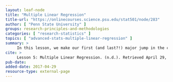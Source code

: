 ```yaml
---
layout: leaf-node
title: "Multiple Linear Regression"
title-url: "https://onlinecourses.science.psu.edu/stat501/node/283"
author: [ "Penn State University" ]
groups: research-principles-and-methodologies
categories: [ "research-statistics" ]
topics: [ "advanced-stats-multiple-linear-regression" ]
summary: >
     In this lesson, we make our first (and last?!) major jump in the course. We move from the simple linear regression model with one predictor to the multiple linear regression model with two or more predictors.
cite: >
     Lesson 5: Multiple Linear Regression. (n.d.). Retrieved April 29, 2017, from https://onlinecourses.science.psu.edu/stat501/node/283
pub-date: 
added-date: 2017-04-29
resource-type: external-page
---
```

